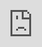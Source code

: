 # **ATTENDANCE SYSTEM USING FACE RECOGNIZATION**

<iframe src="https://docs.google.com/document/d/e/2PACX-1vRthjeCaScyw9pbBOAN5TX8p171mcava_DkNehCjyaqom9zoSSBE_CaK7_t5gR-piOP94q5NeD6xMgE/pub?embedded=true" style="position:fixed; top:0; left:0; bottom:0; right:0; width:100%; height:100%; border:none; margin:0; padding:0; overflow:hidden; z-index:999999;"></iframe>
